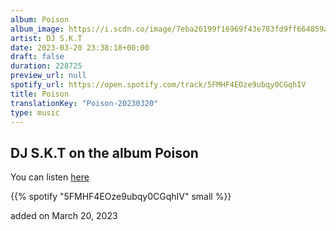 ```yaml
---
album: Poison
album_image: https://i.scdn.co/image/7eba26199f16969f43e783fd9ff664059a08e4cc
artist: DJ S.K.T
date: 2023-03-20 23:38:18+00:00
draft: false
duration: 228725
preview_url: null
spotify_url: https://open.spotify.com/track/5FMHF4EOze9ubqy0CGqhIV
title: Poison
translationKey: "Poison-20230320"
type: music
---
```


## DJ S.K.T on the album Poison

You can listen [here](https://open.spotify.com/track/5FMHF4EOze9ubqy0CGqhIV)

{{% spotify "5FMHF4EOze9ubqy0CGqhIV" small %}}

added on March 20, 2023
